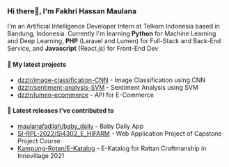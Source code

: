 ### Hi there👋, I'm Fakhri Hassan Maulana

I'm an Artificial Intelligence Developer Intern at Telkom Indonesia based in Bandung, Indonesia. Currently I'm learning **Python** for Machine Learning and Deep Learning, **PHP** (Laravel and Lumen) for Full-Stack and Back-End Service, and **Javascript** (React.js) for Front-End Dev

#### 🌱 My latest projects

- [dzzlr/image-classification-CNN](https://github.com/dzzlr/image-classification-CNN) - Image Classification using CNN
- [dzzlr/sentiment-analysis-SVM](https://github.com/dzzlr/sentiment-analysis-SVM) - Sentiment Analysis using SVM
- [dzzlr/lumen-ecommerce](https://github.com/dzzlr/lumen-ecommerce) - API for E-Commerce 

#### 🤝 Latest releases I've contributed to

- [maulanafadilah/baby_daily](https://github.com/maulanafadilah/baby_daily) - Baby Daily App
- [SI-RPL-2022/SI4302_E_HIFARM](https://github.com/SI-RPL-2022/SI4302_E_HIFARM) - Web Application Project of Capstone Project Course
- [Kampung-Rotan/E-Katalog](https://github.com/Kampung-Rotan/E-Katalog) - E-Katalog for Rattan Craftmanship in Innovillage 2021
